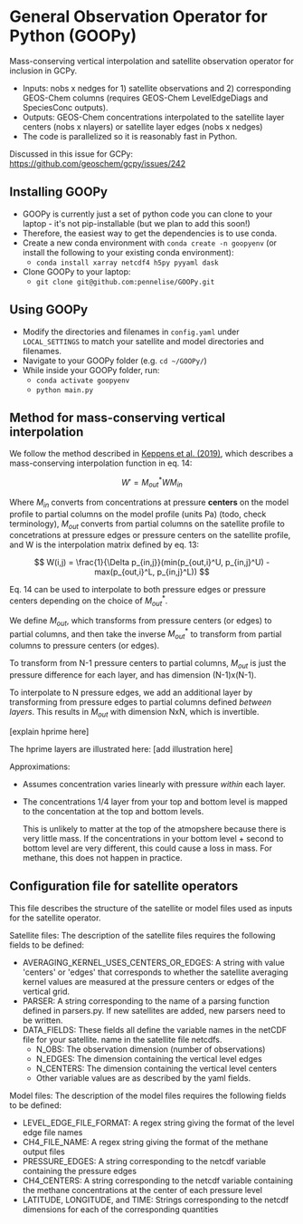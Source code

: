 # General Observation Operator for Python (GOOPy)

Mass-conserving vertical interpolation and satellite observation operator for inclusion in GCPy. 

- Inputs: nobs x nedges for 1) satellite observations and 2) corresponding GEOS-Chem columns (requires GEOS-Chem LevelEdgeDiags and SpeciesConc outputs).
- Outputs: GEOS-Chem concentrations interpolated to the satellite layer centers (nobs x nlayers) or satellite layer edges (nobs x nedges)
- The code is parallelized so it is reasonably fast in Python. 

Discussed in this issue for GCPy: https://github.com/geoschem/gcpy/issues/242

## Installing GOOPy

- GOOPy is currently just a set of python code you can clone to your laptop - it's not pip-installable (but we plan to add this soon!)
- Therefore, the easiest way to get the dependencies is to use conda. 
- Create a new conda environment with `conda create -n goopyenv` (or install the following to your existing conda environment):
     - `conda install xarray netcdf4 h5py pyyaml dask`
- Clone GOOPy to your laptop:
     - `git clone git@github.com:pennelise/GOOPy.git`

## Using GOOPy

- Modify the directories and filenames in `config.yaml` under `LOCAL_SETTINGS` to match your satellite and model directories and filenames. 
- Navigate to your GOOPy folder (e.g. `cd ~/GOOPy/`)
- While inside your GOOPy folder, run:
     - `conda activate goopyenv`
     - `python main.py`

## Method for mass-conserving vertical interpolation 

We follow the method described in [Keppens et al. (2019)](https://doi.org/10.5194/amt-12-4379-2019), which describes a mass-conserving interpolation function in eq. 14: 

$$ W' = M^*_{out}WM_{in} $$ 

Where $M_{in}$ converts from concentrations at pressure **centers** on the model profile to partial columns on the model profile (units Pa) (todo, check terminology), $M_{out}$ converts from partial columns on the satellite profile to concetrations at pressure edges or pressure centers on the satellite profile, and W is the interpolation matrix defined by eq. 13:

$$ W(i,j) = \frac{1}{\Delta p_{in,j}}(min(p_{out,i}^U, p_{in,j}^U) - max(p_{out,i}^L, p_{in,j}^L)) $$ 

Eq. 14 can be used to interpolate to both pressure edges or pressure centers depending on the choice of $M^*_{out}$. 

We define $M_{out}$, which transforms from pressure centers (or edges) to partial columns, and then take the inverse $M^*_{out}$ to transform from partial columns to pressure centers (or edges). 

To transform from N-1 pressure centers to partial columns, $M_{out}$ is just the pressure difference for each layer, and has dimension (N-1)x(N-1). 

To interpolate to N pressure edges, we add an additional layer by transforming from pressure edges to partial columns defined *between layers*. This results in $M_{out}$ with dimension NxN, which is invertible. 

[explain hprime here]

The hprime layers are illustrated here: 
[add illustration here]

Approximations:
   - Assumes concentration varies linearly with pressure *within* each layer.
   - The concentrations 1/4 layer from your top and bottom level
      is mapped to the concentation at the top and bottom levels.

      This is unlikely to matter at the top of the atmopshere because
      there is very little mass. If the concentrations in
      your bottom level + second to bottom level are very different,
      this could cause a loss in mass. For methane, this does
              not happen in practice.

##  Configuration file for satellite operators
 This file describes the structure of the satellite or model files used as inputs for the 
 satellite operator. 

 Satellite files:
 The description of the satellite files requires the following fields to be defined:
   - AVERAGING_KERNEL_USES_CENTERS_OR_EDGES: A string with value 
        'centers' or 'edges' that corresponds to whether the satellite averaging
        kernel values are measured at the pressure centers or edges of the vertical
        grid.
   - PARSER: A string corresponding to the name of a parsing function defined in
        parsers.py. If new satellites are added, new parsers need to be written.
   -  DATA_FIELDS: These fields all define the variable names in the netCDF file for your satellite. 
        name in the satellite file netcdfs.
      - N_OBS: The observation dimension (number of observations)
      - N_EDGES: The dimension containing the vertical level edges
      - N_CENTERS: The dimension containing the vertical level centers
      - Other variable values are as described by the yaml fields.

 Model files:
 The description of the model files requires the following fields to be defined:
   - LEVEL_EDGE_FILE_FORMAT: A regex string giving the format of the level edge 
        file names
   - CH4_FILE_NAME: A regex string giving the format of the methane output files
   - PRESSURE_EDGES: A string corresponding to the netcdf variable containing
        the pressure edges
   - CH4_CENTERS: A string corresponding to the netcdf variable containing the 
        methane concentrations at the center of each pressure level
   - LATITUDE, LONGITUDE, and TIME: Strings corresponding to the netcdf dimensions
        for each of the corresponding quantities
